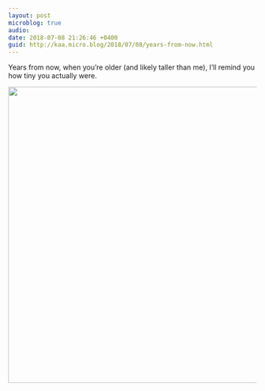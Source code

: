 ```yaml
---
layout: post
microblog: true
audio: 
date: 2018-07-08 21:26:46 +0400
guid: http://kaa.micro.blog/2018/07/08/years-from-now.html
---
```

Years from now, when you’re older (and likely taller than me), I’ll remind you how tiny you actually were.

<img src="http://micro.kaa.bz/uploads/2018/67c0d95719.jpg" width="600" height="600" />
